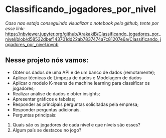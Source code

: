 # Classificando_jogadores_por_nivel

*Caso nao estaja conseguindo visualizar o notebook pelo github, tente por esse link:* https://nbviewer.jupyter.org/github/ArakakiB/Classificando_jogadores_por_nivel/blob/d58532dbef143701dd22ab7837474a7c81207e6a/Classificando_jogadores_por_nivel.ipynb

## Nesse projeto nós vamos:
* Obter os dados de uma API e de um banco de dados (remotamente);
* Aplicar técnicas de Limpeza de dados e Modelagem de dados
* Aplicar o modelo K-means de machine learning para classificar os jogadores;
* Realizar análise de dados e obter insights;
* Apresentar gráficos e tabelas;
* Responder as principais perguntas solicitadas pela empresa;
* Responder perguntas adicionais.
* Perguntas principais:

1. Quais são os jogadores de cada nível e que níveis são esses?
2. Algum país se destacou no jogo?
